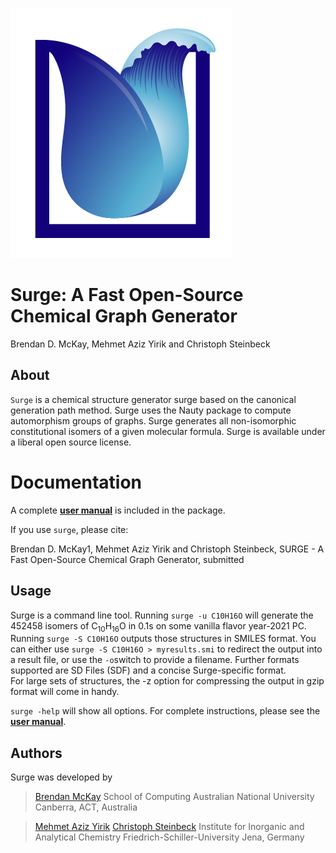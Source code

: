 ![surge logo](https://github.com/StructureGenerator/StructureGenerator.github.io/blob/main/resources/logo2.png)

# Surge: A Fast Open-Source Chemical Graph Generator
Brendan D. McKay, Mehmet Aziz Yirik and Christoph Steinbeck

## About
`Surge` is a chemical structure generator surge based on the canonical generation path method. Surge uses the Nauty package to compute automorphism groups of graphs. Surge generates all non-isomorphic constitutional isomers of a given molecular formula. Surge is available under a liberal open source license.

# Documentation
A complete [**user manual**](https://github.com/steinbeck/Surge/blob/main/doc/surge1_0_User_Manual.pdf) is included in the package.

If you use `surge`, please cite:

Brendan D. McKay1, Mehmet Aziz Yirik and Christoph Steinbeck, SURGE - A Fast Open-Source Chemical Graph Generator, submitted

## Usage
Surge is a command line tool. Running `surge -u C10H16O` will generate the 452458 isomers of C<sub>10</sub>H<sub>16</sub>O in 0.1s on some vanilla flavor year-2021 PC. Running `surge -S C10H16O` outputs those structures in SMILES format. You can either use `surge -S C10H16O > myresults.smi` to redirect the output into a result file, or use the `-o`switch to provide a filename. Further formats supported are SD Files (SDF) and a concise Surge-specific format.  
For large sets of structures, the -z option for compressing the output in gzip format will come in handy.

`surge -help` will show all options. For complete instructions, please see the [**user manual**](https://github.com/steinbeck/Surge/blob/main/doc/surge1_0_User_Manual.pdf).


## Authors
Surge was developed by

>[Brendan McKay](http://users.cecs.anu.edu.au/~bdm)
>School of Computing
>Australian National University
>Canberra, ACT, Australia 


>[Mehmet Aziz Yirik](https://github.com/mehmetazizyirik)
>[Christoph Steinbeck](https://github.com/steinbeck)
>Institute for Inorganic and Analytical Chemistry
>Friedrich-Schiller-University
>Jena, Germany
